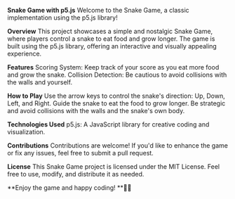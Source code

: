 **Snake Game with p5.js**
Welcome to the Snake Game, a classic implementation using the p5.js library!

**Overview**
This project showcases a simple and nostalgic Snake Game, where players control a snake to eat food and grow longer. The game is built using the p5.js library, offering an interactive and visually appealing experience.

**Features**
Scoring System: Keep track of your score as you eat more food and grow the snake.
Collision Detection: Be cautious to avoid collisions with the walls and yourself.

**How to Play**
Use the arrow keys to control the snake's direction: Up, Down, Left, and Right.
Guide the snake to eat the food to grow longer.
Be strategic and avoid collisions with the walls and the snake's own body.

**Technologies Used**
p5.js: A JavaScript library for creative coding and visualization.

**Contributions**
Contributions are welcome! If you'd like to enhance the game or fix any issues, feel free to submit a pull request.

**License**
This Snake Game project is licensed under the MIT License. Feel free to use, modify, and distribute it as needed.

**Enjoy the game and happy coding! **🐍✨
